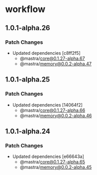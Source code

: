 # workflow

## 1.0.1-alpha.26

### Patch Changes

- Updated dependencies [c8ff2f5]
  - @mastra/core@0.1.27-alpha.67
  - @mastra/memory@0.0.2-alpha.47

## 1.0.1-alpha.25

### Patch Changes

- Updated dependencies [14064f2]
  - @mastra/core@0.1.27-alpha.66
  - @mastra/memory@0.0.2-alpha.46

## 1.0.1-alpha.24

### Patch Changes

- Updated dependencies [e66643a]
  - @mastra/core@0.1.27-alpha.65
  - @mastra/memory@0.0.2-alpha.45
